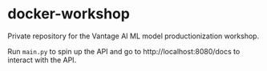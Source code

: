 # docker-workshop
Private repository for the Vantage AI ML model productionization workshop.

Run `main.py` to spin up the API and go to http://localhost:8080/docs to interact with the API.
